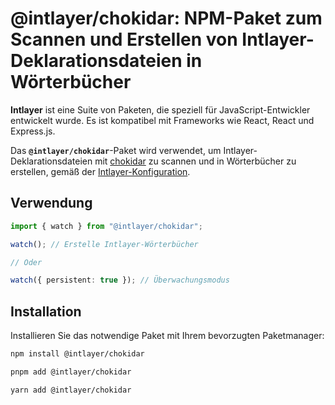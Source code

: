# @intlayer/chokidar: NPM-Paket zum Scannen und Erstellen von Intlayer-Deklarationsdateien in Wörterbücher

**Intlayer** ist eine Suite von Paketen, die speziell für JavaScript-Entwickler entwickelt wurde. Es ist kompatibel mit Frameworks wie React, React und Express.js.

Das **`@intlayer/chokidar`**-Paket wird verwendet, um Intlayer-Deklarationsdateien mit [chokidar](https://github.com/paulmillr/chokidar) zu scannen und in Wörterbücher zu erstellen, gemäß der [Intlayer-Konfiguration](https://github.com/aymericzip/intlayer/blob/main/docs/de/configuration.md).

## Verwendung

```ts
import { watch } from "@intlayer/chokidar";

watch(); // Erstelle Intlayer-Wörterbücher

// Oder

watch({ persistent: true }); // Überwachungsmodus
```

## Installation

Installieren Sie das notwendige Paket mit Ihrem bevorzugten Paketmanager:

```bash packageManager="npm"
npm install @intlayer/chokidar
```

```bash packageManager="pnpm"
pnpm add @intlayer/chokidar
```

```bash packageManager="yarn"
yarn add @intlayer/chokidar
```
